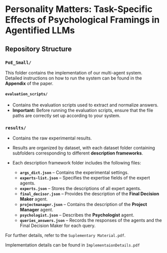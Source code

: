 # Personality Matters: Task-Specific Effects of Psychological Framings in Agentified LLMs


## Repository Structure

### `PoE_Small/`
This folder contains the implementation of our multi-agent system.  
Detailed instructions on how to run the system can be found in the **Appendix** of the paper.

#### `evaluation_scripts/`
- Contains the evaluation scripts used to extract and normalize answers.
- **Important:** Before running the evaluation scripts, ensure that the file paths are correctly set up according to your system.

### `results/`

- Contains the raw experimental results.
- Results are organized by dataset, with each dataset folder containing subfolders corresponding to different **description frameworks**.
- Each description framework folder includes the following files:

  - **`args_dict.json`** – Contains the experimental settings.
  - **`experts-list.json`** – Specifies the expertise fields of the expert agents.
  - **`experts.json`** – Stores the descriptions of all expert agents.
  - **`final_decisor.json`** – Provides the description of the **Final Decision Maker** agent.
  - **`projectmanager.json`** – Contains the description of the **Project Manager** agent.
  - **`psychologist.json`** – Describes the **Psychologist** agent.
  - **`queries_answers.json`** – Records the responses of the agents and the Final Decision Maker for each query.

For further details, refer to the `Suplementary Material.pdf`.


Implementation details can be found in `ImplementaionDetails.pdf`

